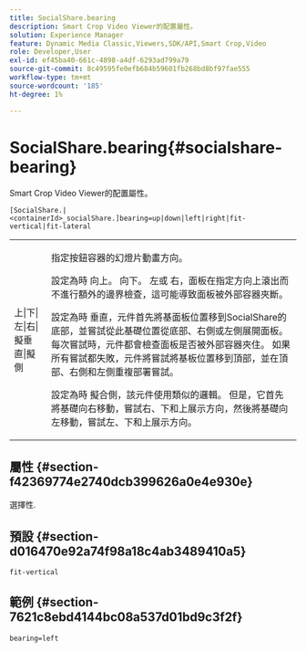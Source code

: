 ```yaml
---
title: SocialShare.bearing
description: Smart Crop Video Viewer的配置屬性。
solution: Experience Manager
feature: Dynamic Media Classic,Viewers,SDK/API,Smart Crop,Video
role: Developer,User
exl-id: ef45ba40-661c-4898-a4df-6293ad799a79
source-git-commit: 8c49595fe0efb684b59601fb268bd8bf97fae555
workflow-type: tm+mt
source-wordcount: '185'
ht-degree: 1%

---
```


# SocialShare.bearing{#socialshare-bearing}

Smart Crop Video Viewer的配置屬性。

`[SocialShare.|<containerId>_socialShare.]bearing=up|down|left|right|fit-vertical|fit-lateral`

<table id="table_C616483932C2482CA9794DDD7313FD7C"> 
 <tbody> 
  <tr> 
   <td colname="col1"> <p> <span class="codeph"> 上|下|左|右|擬垂直|擬側</span> </p> </td> 
   <td colname="col2"> <p> 指定按鈕容器的幻燈片動畫方向。 </p> <p> 設定為時 <span class="codeph"> 向上</span>。 <span class="codeph"> 向下</span>。 <span class="codeph"> 左</span>或 <span class="codeph"> 右</span>，面板在指定方向上滾出而不進行額外的邊界檢查，這可能導致面板被外部容器夾斷。 </p> <p>設定為時 <span class="codeph"> 垂直</span>，元件首先將基面板位置移到SocialShare的底部，並嘗試從此基礎位置從底部、右側或左側展開面板。 每次嘗試時，元件都會檢查面板是否被外部容器夾住。 如果所有嘗試都失敗，元件將嘗試將基板位置移到頂部，並在頂部、右側和左側重複部署嘗試。 </p> <p>設定為時 <span class="codeph"> 擬合側</span>，該元件使用類似的邏輯。 但是，它首先將基礎向右移動，嘗試右、下和上展示方向，然後將基礎向左移動，嘗試左、下和上展示方向。 </p> </td> 
  </tr> 
 </tbody> 
</table>

## 屬性 {#section-f42369774e2740dcb399626a0e4e930e}

選擇性.

## 預設 {#section-d016470e92a74f98a18c4ab3489410a5}

`fit-vertical`

## 範例 {#section-7621c8ebd4144bc08a537d01bd9c3f2f}

```
bearing=left
```
